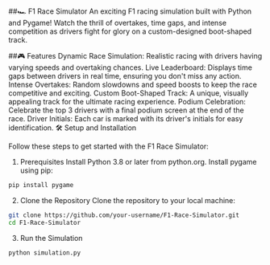##🏎️ F1 Race Simulator
An exciting F1 racing simulation built with Python and Pygame! Watch the thrill of overtakes, time gaps, and intense competition as drivers fight for glory on a custom-designed boot-shaped track.

##🎮 Features
Dynamic Race Simulation: Realistic racing with drivers having varying speeds and overtaking chances.
Live Leaderboard: Displays time gaps between drivers in real time, ensuring you don't miss any action.
Intense Overtakes: Random slowdowns and speed boosts to keep the race competitive and exciting.
Custom Boot-Shaped Track: A unique, visually appealing track for the ultimate racing experience.
Podium Celebration: Celebrate the top 3 drivers with a final podium screen at the end of the race.
Driver Initials: Each car is marked with its driver's initials for easy identification.
🛠️ Setup and Installation

Follow these steps to get started with the F1 Race Simulator:

1. Prerequisites
Install Python 3.8 or later from python.org.
Install pygame using pip:
  ```bash
  pip install pygame
  ```
2. Clone the Repository
Clone the repository to your local machine:
  ```bash
  git clone https://github.com/your-username/F1-Race-Simulator.git
  cd F1-Race-Simulator
  ```
3. Run the Simulation
  ```bash
  python simulation.py
  ```
